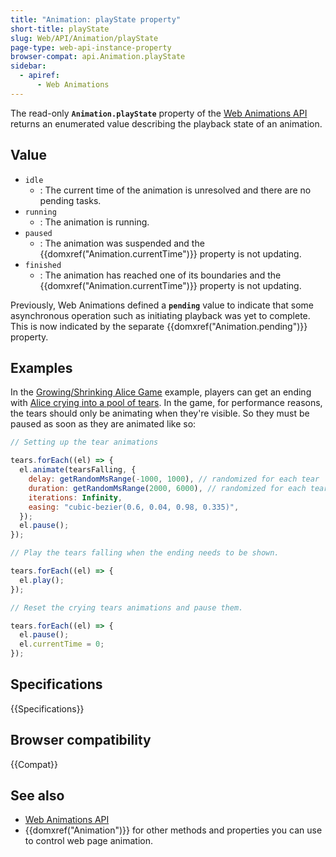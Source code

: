 ```yaml
---
title: "Animation: playState property"
short-title: playState
slug: Web/API/Animation/playState
page-type: web-api-instance-property
browser-compat: api.Animation.playState
sidebar:
  - apiref:
      - Web Animations
---
```


The read-only **`Animation.playState`** property of the [Web Animations API](/en-US/docs/Web/API/Web_Animations_API) returns an enumerated value describing the playback state of an animation.

## Value

- `idle`
  - : The current time of the animation is unresolved and there are no pending tasks.
- `running`
  - : The animation is running.
- `paused`
  - : The animation was suspended and the {{domxref("Animation.currentTime")}} property is not updating.
- `finished`
  - : The animation has reached one of its boundaries and the {{domxref("Animation.currentTime")}} property is not updating.

Previously, Web Animations defined a **`pending`** value to indicate that some asynchronous operation such as initiating playback was yet to complete. This is now indicated by the separate {{domxref("Animation.pending")}} property.

## Examples

In the [Growing/Shrinking Alice Game](https://codepen.io/rachelnabors/pen/PNYGZQ?editors=0010) example, players can get an ending with [Alice crying into a pool of tears](https://codepen.io/rachelnabors/pen/EPJdJx?editors=0010). In the game, for performance reasons, the tears should only be animating when they're visible. So they must be paused as soon as they are animated like so:

```js
// Setting up the tear animations

tears.forEach((el) => {
  el.animate(tearsFalling, {
    delay: getRandomMsRange(-1000, 1000), // randomized for each tear
    duration: getRandomMsRange(2000, 6000), // randomized for each tear
    iterations: Infinity,
    easing: "cubic-bezier(0.6, 0.04, 0.98, 0.335)",
  });
  el.pause();
});

// Play the tears falling when the ending needs to be shown.

tears.forEach((el) => {
  el.play();
});

// Reset the crying tears animations and pause them.

tears.forEach((el) => {
  el.pause();
  el.currentTime = 0;
});
```

## Specifications

{{Specifications}}

## Browser compatibility

{{Compat}}

## See also

- [Web Animations API](/en-US/docs/Web/API/Web_Animations_API)
- {{domxref("Animation")}} for other methods and properties you can use to control web page animation.
